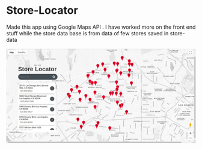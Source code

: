 # Store-Locator
Made this app using Google Maps API . I have worked more on the front end stuff while the store data base is from data of few stores saved in store-data


![ScreenShot Of App](https://github.com/EzanAsif/Store-Locator/blob/master/Screenshot%20from%202020-04-09%2023-30-07.jpg)
